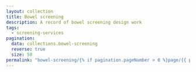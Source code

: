 ```yaml
---
layout: collection
title: Bowel screening
description: A record of bowel screening design work
tags:
  - screening-services
pagination:
  data: collections.bowel-screening
  reverse: true
  size: 50
permalink: "bowel-screening/{% if pagination.pageNumber > 0 %}page/{{ pagination.pageNumber + 1 }}{% endif %}/"
---
```

